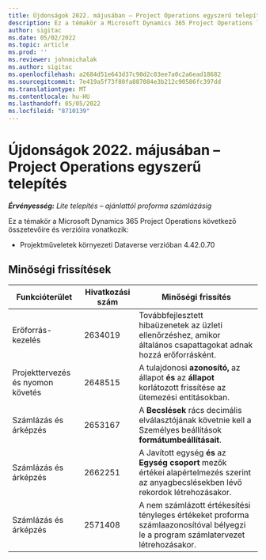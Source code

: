 ```yaml
---
title: Újdonságok 2022. májusában – Project Operations egyszerű telepítés
description: Ez a témakör a Microsoft Dynamics 365 Project Operations lite telepítésének 2022. májusi kiadásában elérhető minőségi frissítésekről nyújt tájékoztatást.
author: sigitac
ms.date: 05/02/2022
ms.topic: article
ms.prod: ''
ms.reviewer: johnmichalak
ms.author: sigitac
ms.openlocfilehash: a2684d51e643d37c90d2c03ee7a0c2a6ead18682
ms.sourcegitcommit: 7e419a5f73f80fa887084e3b212c90586fc397dd
ms.translationtype: MT
ms.contentlocale: hu-HU
ms.lasthandoff: 05/05/2022
ms.locfileid: "8710139"
---
```

# <a name="whats-new-may-2022---project-operations-lite-deployment"></a>Újdonságok 2022. májusában – Project Operations egyszerű telepítés

_**Érvényesség:** Lite telepítés – ajánlattól proforma számlázásig_

Ez a témakör a Microsoft Dynamics 365 Project Operations következő összetevőire és verzióira vonatkozik:

- Projektműveletek környezeti Dataverse verzióban 4.42.0.70

## <a name="quality-updates"></a>Minőségi frissítések

| Funkcióterület | Hivatkozási szám | Minőségi frissítés |
| --- | --- | --- |
| Erőforrás-kezelés | 2634019 | Továbbfejlesztett hibaüzenetek az üzleti ellenőrzéshez, amikor általános csapattagokat adnak hozzá erőforrásként. |
| Projekttervezés és nyomon követés | 2648515 | A tulajdonosi **azonosító,** az állapot **és** az **állapot** korlátozott frissítése az ütemezési entitásokban. |
| Számlázás és árképzés | 2653167 | A **Becslések** rács decimális elválasztójának követnie kell a Személyes beállítások **formátumbeállításait**. |
| Számlázás és árképzés| 2662251 | A Javított egység **és** az **Egység csoport** mezők értékei alapértelmezés szerint az anyagbecslésekben lévő rekordok létrehozásakor. |
| Számlázás és árképzés| 2571408 | A nem számlázott értékesítési tényleges értékeket proforma számlaazonosítóval bélyegzi le a program számlatervezet létrehozásakor. |
